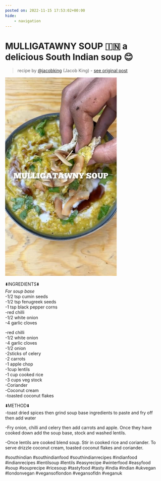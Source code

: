 ```yaml
---
posted on: 2022-11-15 17:53:02+00:00
hide:
    - navigation
---
```


# MULLIGATAWNY SOUP 🇮🇳 a delicious South Indian soup 😊  

> recipe by [@jacobking](https://www.instagram.com/jacobking/) 
(Jacob King) - [see original post](https://instagram.com/p/Ck_YoK7qwSb)

![](../img/jacobking_15-11-2022_1711.png)

  
⬇️INGREDIENTS⬇️  
*For soup base*  
-1/2 tsp cumin seeds   
-1/2 tsp fenugreek seeds  
-1 tsp black pepper corns   
-red chilli  
-1/2 white onion  
-4 garlic cloves   
  
-red chilli  
-1/2 white onion  
-4 garlic cloves   
-1/2 onion   
-2sticks of celery   
-2 carrots   
-1 apple chop   
-1cup lentils   
-1 cup cooked rice  
-3 cups veg stock  
-Coriander  
-Coconut cream  
-toasted coconut flakes  
  
⬇️METHOD⬇️  
-toast dried spices then grind soup base ingredients to paste and fry off then add water   
  
-Fry onion, chilli and celery then add carrots and apple. Once they have cooked down add the soup base, stock and washed lentils.   
  
-Once lentils are cooked blend soup. Stir in cooked rice and coriander. To serve drizzle coconut cream, toasted coconut flakes and coriander.  
  
\#southindian \#southindianfood \#southindianrecipes \#indianfood \#indianrecipes \#lentilsoup \#lentils \#easyrecipe \#winterfood \#easyfood \#soup \#souprecipe \#ricesoup \#tastyfood \#tasty \#india \#indian \#ukvegan \#londonvegan \#vegansoflondon \#vegansofldn \#veganuk   